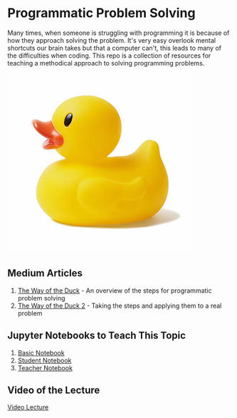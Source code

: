 # Programmatic Problem Solving

Many times, when someone is struggling with programming it is because of how they approach solving the problem. It's very easy overlook mental shortcuts our brain takes but that a computer can't, this leads to many of the difficulties when coding. This repo is a collection of resources for teaching a methodical approach to solving programming problems.

![rubber duck](/Rubberduck.jpg)

## Medium Articles
1. [The Way of the Duck](https://medium.com/@bundickm/the-way-of-the-rubber-duck-9669eac3c27a) - An overview of the steps for programmatic problem solving
2. [The Way of the Duck 2](https://medium.com/@bundickm/the-way-of-the-rubber-duck-2-c5468bf2ec8) - Taking the steps and applying them to a real problem

## Jupyter Notebooks to Teach This Topic
1. [Basic Notebook](https://github.com/bundickm/Programmatic_Problem_Solving/blob/master/Problem_Solving_Programtically.ipynb)
2. [Student Notebook](https://github.com/bundickm/Programmatic_Problem_Solving/blob/master/Problem_Solving_Programtically_Student.ipynb)
3. [Teacher Notebook](https://github.com/bundickm/Programmatic_Problem_Solving/blob/master/Problem_Solving_Programmatically_Lecture_Reference.ipynb)

## Video of the Lecture
[Video Lecture](https://youtu.be/sUgmKZ7Bz_s)
